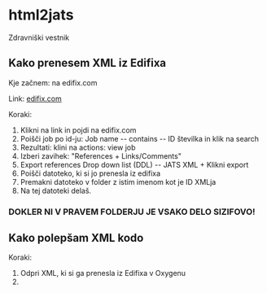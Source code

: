 # html2jats
Zdravniški vestnik

## Kako prenesem XML iz Edifixa
Kje začnem: na edifix.com

Link: [edifix.com](https://edifix.com/users/3118/jobs?utf8=✓&q%5Bc%5D%5B1%5D%5Ba%5D%5B0%5D%5Bname%5D=&q%5Bc%5D%5B1%5D%5Bp%5D=cont&q%5Bc%5D%5B1%5D%5Bv%5D%5B0%5D%5Bvalue%5D=&commit=Search)


Koraki:

1. Klikni na link in pojdi na edifix.com
1. Poišči job po id-ju: Job name -- contains -- ID številka in klik na search
1. Rezultati: klini na actions: view job
1. Izberi zavihek: "References + Links/Comments"
1. Export references Drop down list (DDL) -- JATS XML + Klikni export
1. Poišči datoteko, ki si jo prenesla iz edifixa
1. Premakni datoteko v folder z istim imenom kot je ID XMLja
1. Na tej datoteki delaš.

### DOKLER NI V PRAVEM FOLDERJU JE VSAKO DELO SIZIFOVO!

## Kako polepšam XML kodo
Koraki:

1. Odpri XML, ki si ga prenesla iz Edifixa v Oxygenu
1. 

